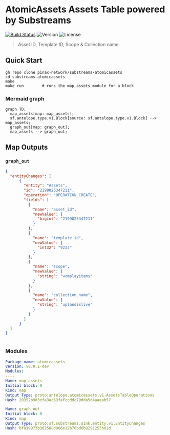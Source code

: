# AtomicAssets Assets Table powered by **Substreams**

[![Build Status](https://github.com/pinax-network/substreams-atomicassets/actions/workflows/test.yml/badge.svg)](https://github.com/pinax-network/substreams-atomicassets/actions/workflows/test.yml)
![Version](https://img.shields.io/github/v/release/pinax-network/substreams-atomicassets)
![License](https://img.shields.io/github/license/pinax-network/substreams-atomicassets)

> Asset ID, Template ID, Scope & Collection name

## Quick Start

```
gh repo clone pinax-network/substreams-atomicassets
cd substreams-atomicassets
make
make run        # runs the map_assets module for a block
```

### Mermaid graph

```mermaid
graph TD;
  map_assets[map: map_assets];
  sf.antelope.type.v1.Block[source: sf.antelope.type.v1.Block] --> map_assets;
  graph_out[map: graph_out];
  map_assets --> graph_out;

```
## Map Outputs

### `graph_out`

```json
{
  "entityChanges": [
      {
        "entity": "Assets",
        "id": "2199025347211",
        "operation": "OPERATION_CREATE",
        "fields": [
          {
            "name": "asset_id",
            "newValue": {
              "bigint": "2199025347211"
            }
          },
          {
            "name": "template_id",
            "newValue": {
              "int32": "9233"
            }
          },
          {
            "name": "scope",
            "newValue": {
              "string": "womplayitems"
            }
          },
          {
            "name": "collection_name",
            "newValue": {
              "string": "uplandislive"
            }
          }
        ]
      }
  ]
}
  
```

### Modules
```yaml
Package name: atomicassets
Version: v0.0.1-dev
Modules:
----
Name: map_assets
Initial block: 0
Kind: map
Output Type: proto:antelope.atomicassets.v1.AssetsTableOperations
Hash: 20352b9d3cfa3ac63fafccddc79dda5d4aaeab57

Name: graph_out
Initial block: 0
Kind: map
Output Type: proto:sf.substreams.sink.entity.v1.EntityChanges
Hash: bf819973b362588d966e12b70bd6b9291253b02d
```